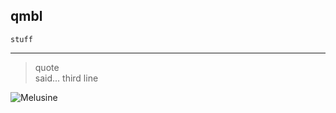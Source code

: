 ## qmbl

`stuff`

---

> quote<br>
  said...
  third line

![Melusine](https://github.com/chdoerr/Gedichte/raw/master/Melusinen%20im%20Kopf/Bilder/50dpi/Melusine_050dpi.png)

<script>
  (function (elems) {
    function onClickHandler(evt) {
      alert(evt.target.innerHTML);
    }
    elems.forEach(e => e.addEventListener('click', onClickHandler));
  }(Array.from(document.querySelectorAll('code'))));
</script>
